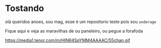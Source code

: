 # Tostando

olá queridos anoes, sou mag, esse é um repositorio teste pois sou `underage`

Fique aqui e veja as maravilhas de ou paneleiro, ou pegue a forafoda

https://media1.tenor.com/m/HlNR4SpYMM4AAAAC/55chan.gif
